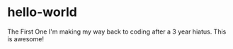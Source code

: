 # hello-world
The First One
I'm making my way back to coding after a 3 year hiatus. This is awesome!
